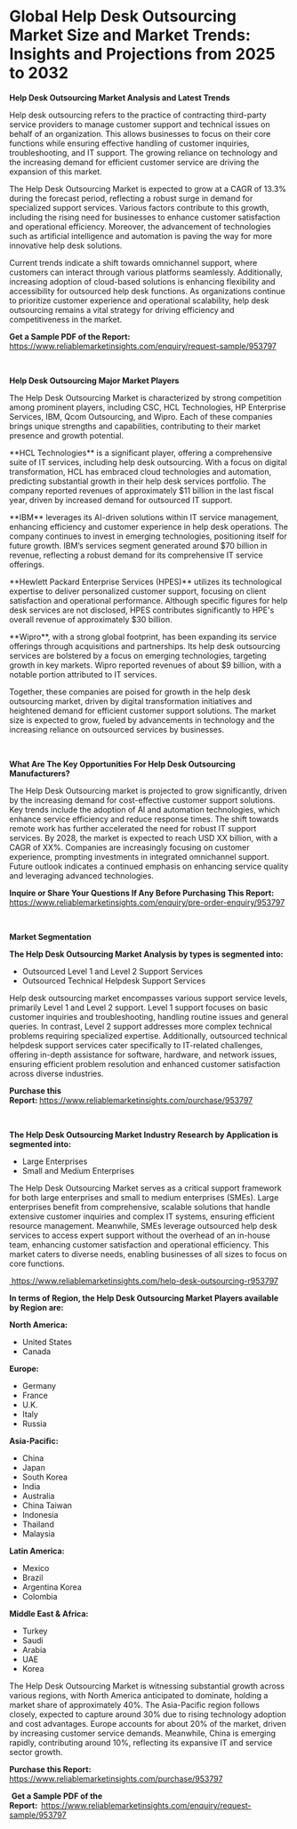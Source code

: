 <p><h1>Global Help Desk Outsourcing Market Size and Market Trends: Insights and Projections from 2025 to 2032</h1></p><p><strong>Help Desk Outsourcing Market Analysis and Latest Trends</strong></p>
<p><p>Help desk outsourcing refers to the practice of contracting third-party service providers to manage customer support and technical issues on behalf of an organization. This allows businesses to focus on their core functions while ensuring effective handling of customer inquiries, troubleshooting, and IT support. The growing reliance on technology and the increasing demand for efficient customer service are driving the expansion of this market.</p><p>The Help Desk Outsourcing Market is expected to grow at a CAGR of 13.3% during the forecast period, reflecting a robust surge in demand for specialized support services. Various factors contribute to this growth, including the rising need for businesses to enhance customer satisfaction and operational efficiency. Moreover, the advancement of technologies such as artificial intelligence and automation is paving the way for more innovative help desk solutions.</p><p>Current trends indicate a shift towards omnichannel support, where customers can interact through various platforms seamlessly. Additionally, increasing adoption of cloud-based solutions is enhancing flexibility and accessibility for outsourced help desk functions. As organizations continue to prioritize customer experience and operational scalability, help desk outsourcing remains a vital strategy for driving efficiency and competitiveness in the market.</p></p>
<p><strong>Get a Sample PDF of the Report:&nbsp;</strong> <a href="https://www.reliablemarketinsights.com/enquiry/request-sample/953797?utm_campaign=3020&utm_medium=2&utm_source=Github&utm_content=ia&utm_term=18042025&utm_id=help-desk-outsourcing">https://www.reliablemarketinsights.com/enquiry/request-sample/953797</a></p>
<p>&nbsp;</p>
<p><strong>Help Desk Outsourcing Major Market Players</strong></p>
<p><p>The Help Desk Outsourcing Market is characterized by strong competition among prominent players, including CSC, HCL Technologies, HP Enterprise Services, IBM, Qcom Outsourcing, and Wipro. Each of these companies brings unique strengths and capabilities, contributing to their market presence and growth potential.</p><p>**HCL Technologies** is a significant player, offering a comprehensive suite of IT services, including help desk outsourcing. With a focus on digital transformation, HCL has embraced cloud technologies and automation, predicting substantial growth in their help desk services portfolio. The company reported revenues of approximately $11 billion in the last fiscal year, driven by increased demand for outsourced IT support.</p><p>**IBM** leverages its AI-driven solutions within IT service management, enhancing efficiency and customer experience in help desk operations. The company continues to invest in emerging technologies, positioning itself for future growth. IBM’s services segment generated around $70 billion in revenue, reflecting a robust demand for its comprehensive IT service offerings.</p><p>**Hewlett Packard Enterprise Services (HPES)** utilizes its technological expertise to deliver personalized customer support, focusing on client satisfaction and operational performance. Although specific figures for help desk services are not disclosed, HPES contributes significantly to HPE's overall revenue of approximately $30 billion.</p><p>**Wipro**, with a strong global footprint, has been expanding its service offerings through acquisitions and partnerships. Its help desk outsourcing services are bolstered by a focus on emerging technologies, targeting growth in key markets. Wipro reported revenues of about $9 billion, with a notable portion attributed to IT services.</p><p>Together, these companies are poised for growth in the help desk outsourcing market, driven by digital transformation initiatives and heightened demand for efficient customer support solutions. The market size is expected to grow, fueled by advancements in technology and the increasing reliance on outsourced services by businesses.</p></p>
<p>&nbsp;</p>
<p><strong>What Are The Key Opportunities For Help Desk Outsourcing Manufacturers?</strong></p>
<p><p>The Help Desk Outsourcing market is projected to grow significantly, driven by the increasing demand for cost-effective customer support solutions. Key trends include the adoption of AI and automation technologies, which enhance service efficiency and reduce response times. The shift towards remote work has further accelerated the need for robust IT support services. By 2028, the market is expected to reach USD XX billion, with a CAGR of XX%. Companies are increasingly focusing on customer experience, prompting investments in integrated omnichannel support. Future outlook indicates a continued emphasis on enhancing service quality and leveraging advanced technologies.</p></p>
<p><strong>Inquire or Share Your Questions If Any Before Purchasing This Report:</strong> <a href="https://www.reliablemarketinsights.com/enquiry/pre-order-enquiry/953797?utm_campaign=3020&utm_medium=2&utm_source=Github&utm_content=ia&utm_term=18042025&utm_id=help-desk-outsourcing">https://www.reliablemarketinsights.com/enquiry/pre-order-enquiry/953797</a></p>
<p>&nbsp;</p>
<p><strong>Market Segmentation</strong></p>
<p><strong>The Help Desk Outsourcing Market Analysis by types is segmented into:</strong></p>
<p><ul><li>Outsourced Level 1 and Level 2 Support Services</li><li>Outsourced Technical Helpdesk Support Services</li></ul></p>
<p><p>Help desk outsourcing market encompasses various support service levels, primarily Level 1 and Level 2 support. Level 1 support focuses on basic customer inquiries and troubleshooting, handling routine issues and general queries. In contrast, Level 2 support addresses more complex technical problems requiring specialized expertise. Additionally, outsourced technical helpdesk support services cater specifically to IT-related challenges, offering in-depth assistance for software, hardware, and network issues, ensuring efficient problem resolution and enhanced customer satisfaction across diverse industries.</p></p>
<p><strong>Purchase this Report:&nbsp;</strong><a href="https://www.reliablemarketinsights.com/purchase/953797?utm_campaign=3020&utm_medium=2&utm_source=Github&utm_content=ia&utm_term=18042025&utm_id=help-desk-outsourcing">https://www.reliablemarketinsights.com/purchase/953797</a></p>
<p>&nbsp;</p>
<p><strong>The Help Desk Outsourcing Market Industry Research by Application is segmented into:</strong></p>
<p><ul><li>Large Enterprises</li><li>Small and Medium Enterprises</li></ul></p>
<p><p>The Help Desk Outsourcing Market serves as a critical support framework for both large enterprises and small to medium enterprises (SMEs). Large enterprises benefit from comprehensive, scalable solutions that handle extensive customer inquiries and complex IT systems, ensuring efficient resource management. Meanwhile, SMEs leverage outsourced help desk services to access expert support without the overhead of an in-house team, enhancing customer satisfaction and operational efficiency. This market caters to diverse needs, enabling businesses of all sizes to focus on core functions.</p></p>
<p><a href="https://www.reliablemarketinsights.com/help-desk-outsourcing-r953797?utm_campaign=3020&utm_medium=2&utm_source=Github&utm_content=ia&utm_term=18042025&utm_id=help-desk-outsourcing">&nbsp;https://www.reliablemarketinsights.com/help-desk-outsourcing-r953797</a></p>
<p><strong>In terms of Region, the Help Desk Outsourcing Market Players available by Region are:</strong></p>
<p>
    <p> <strong> North America: </strong>
        <ul>
            <li>United States</li>
            <li>Canada</li>
        </ul>
        </p> 
    <p> <strong> Europe: </strong>
        <ul>
            <li>Germany</li>
            <li>France</li>
            <li>U.K.</li>
            <li>Italy</li>
            <li>Russia</li>
        </ul>
        </p> 
    <p> <strong> Asia-Pacific: </strong>
        <ul>
            <li>China</li>
            <li>Japan</li>
            <li>South Korea</li>
            <li>India</li>
            <li>Australia</li>
            <li>China Taiwan</li>
            <li>Indonesia</li>
            <li>Thailand</li>
            <li>Malaysia</li>
        </ul>
        </p> 
    <p> <strong> Latin America: </strong>
        <ul>
            <li>Mexico</li>
            <li>Brazil</li>
            <li>Argentina Korea</li>
            <li>Colombia</li>
        </ul>
        </p> 
    <p> <strong> Middle East & Africa: </strong>
        <ul>
            <li>Turkey</li>
            <li>Saudi</li>
            <li>Arabia</li>
            <li>UAE</li>
            <li>Korea</li>
        </ul>
    </p>
    </p>
<p><p>The Help Desk Outsourcing Market is witnessing substantial growth across various regions, with North America anticipated to dominate, holding a market share of approximately 40%. The Asia-Pacific region follows closely, expected to capture around 30% due to rising technology adoption and cost advantages. Europe accounts for about 20% of the market, driven by increasing customer service demands. Meanwhile, China is emerging rapidly, contributing around 10%, reflecting its expansive IT and service sector growth.</p></p>
<p><strong>Purchase this Report: </strong><a href="https://www.reliablemarketinsights.com/purchase/953797?utm_campaign=3020&utm_medium=2&utm_source=Github&utm_content=ia&utm_term=18042025&utm_id=help-desk-outsourcing">https://www.reliablemarketinsights.com/purchase/953797</a></p>
<p>&nbsp;<strong>Get a Sample PDF of the Report:&nbsp;&nbsp;</strong><a href="https://www.reliablemarketinsights.com/enquiry/request-sample/953797?utm_campaign=3020&utm_medium=2&utm_source=Github&utm_content=ia&utm_term=18042025&utm_id=help-desk-outsourcing">https://www.reliablemarketinsights.com/enquiry/request-sample/953797</a></p>
<p><strong></strong></p>
<p><p></p><p></p><p></p></p>